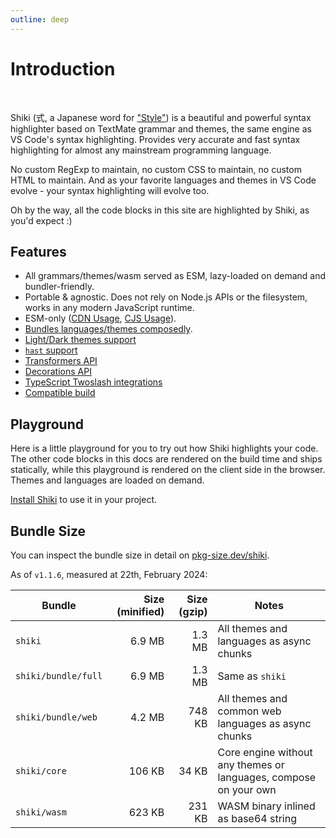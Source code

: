 ```yaml
---
outline: deep
---
```


# Introduction

<br>

<span text-brand-yellow text-xl>Shiki</span> <span op75>(式, a Japanese word for ["Style"](https://jisho.org/word/%E5%BC%8F))</span> is a beautiful and powerful syntax highlighter based on TextMate grammar and themes, the same engine as VS Code's syntax highlighting. Provides very accurate and fast syntax highlighting for almost any mainstream programming language.

No custom RegExp to maintain, no custom CSS to maintain, no custom HTML to maintain. And as your favorite languages and themes in VS Code evolve - your syntax highlighting will evolve too.

Oh by the way, all the code blocks in this site are highlighted by Shiki, as you'd expect \:)

## Features

- All grammars/themes/wasm served as ESM, lazy-loaded on demand and bundler-friendly.
- Portable & agnostic. Does not rely on Node.js APIs or the filesystem, works in any modern JavaScript runtime.
- ESM-only ([CDN Usage](/guide/install#cdn-usage), [CJS Usage](/guide/install#cjs-usage)).
- [Bundles languages/themes composedly](/guide/bundles#fine-grained-bundle).
- [Light/Dark themes support](/guide/dual-themes)
- [`hast` support](/guide/transformers#codetohast)
- [Transformers API](/guide/transformers)
- [Decorations API](/guide/decorations)
- [TypeScript Twoslash integrations](/packages/twoslash)
- [Compatible build](/guide/compat)

## Playground

Here is a little playground for you to try out how Shiki highlights your code. The other code blocks in this docs are rendered on the build time and ships statically, while this playground is rendered on the client side in the browser. Themes and languages are loaded on demand.

<ShikiMiniPlayground />

[Install Shiki](/guide/install) to use it in your project.

## Bundle Size

You can inspect the bundle size in detail on [pkg-size.dev/shiki](https://pkg-size.dev/shiki).

As of `v1.1.6`, measured at 22th, February 2024:

| Bundle              | Size (minified) | Size (gzip) | Notes                                                            |
| ------------------- | --------------: | ----------: | ---------------------------------------------------------------- |
| `shiki`             |          6.9 MB |      1.3 MB | All themes and languages as async chunks                         |
| `shiki/bundle/full` |          6.9 MB |      1.3 MB | Same as `shiki`                                                  |
| `shiki/bundle/web`  |          4.2 MB |      748 KB | All themes and common web languages as async chunks              |
| `shiki/core`        |          106 KB |       34 KB | Core engine without any themes or languages, compose on your own |
| `shiki/wasm`        |          623 KB |      231 KB | WASM binary inlined as base64 string                             |
